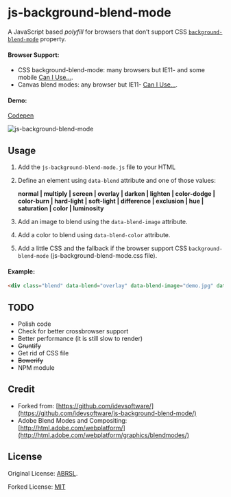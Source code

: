 # js-background-blend-mode

A JavaScript based _polyfill_ for browsers that don’t support CSS [`background-blend-mode`](http://html.adobe.com/webplatform/graphics/blendmodes/) property.

#### Browser Support: 

- CSS background-blend-mode: many browsers but IE11- and some mobile [Can I Use...](http://caniuse.com/#feat=css-backgroundblendmode).
- Canvas blend modes: any browser but IE11- [Can I Use...](http://caniuse.com/#feat=canvas-blending).

#### Demo: 
[Codepen](http://codepen.io/juanbrujo/full/DnghH/)

![js-background-blend-mode](https://i.imgur.com/KSPNis4.png)

## Usage

1. Add the `js-background-blend-mode.js` file to your HTML
2. Define an element using `data-blend` attribute and one of those values:

	**normal | multiply | screen | overlay | darken | lighten | color-dodge | color-burn | hard-light | soft-light | difference | exclusion | hue | saturation | color | luminosity**

3. Add an image to blend using the `data-blend-image` attribute.
4. Add a color to blend using `data-blend-color` attribute.
5. Add a little CSS and the fallback if the browser support CSS `background-blend-mode` (js-background-blend-mode.css file).

#### Example:

```html
<div class="blend" data-blend="overlay" data-blend-image="demo.jpg" data-blend-color="rgba(255, 0, 0, 0.5)"></div>
```

## TODO

- Polish code
- Check for better crossbrowser support
- Better performance (it is still slow to render)
- ~~Gruntify~~
- Get rid of CSS file
- ~~Bowerify~~
- NPM module

## Credit

- Forked from: [https://github.com/idevsoftware/](https://github.com/idevsoftware/js-background-blend-mode/)
- Adobe Blend Modes and Compositing: [http://html.adobe.com/webplatform/](http://html.adobe.com/webplatform/graphics/blendmodes/)

## License


Original License: [ABRSL](https://github.com/idevsoftware/js-background-blend-mode/blob/master/LICENSE.md).

Forked License: [MIT](https://github.com/juanbrujo/js-background-blend-mode/blob/master/LICENSE)
